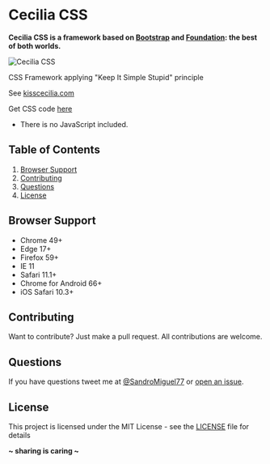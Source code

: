 # Cecilia CSS
**Cecilia CSS is a framework based on [Bootstrap](https://getbootstrap.com/) and [Foundation](http://foundation.zurb.com/): the best of both worlds.**

<img src="http://kisscecilia.com/public/img/logo_cecilia_css.png" alt="Cecilia CSS" />

CSS Framework applying "Keep It Simple Stupid" principle

See [kisscecilia.com](http://kisscecilia.com/)

Get CSS code [here](styles.css)

* There is no JavaScript included.

## Table of Contents
1. [Browser Support](#browser-support)
1. [Contributing](#contributing)
1. [Questions](#questions)
1. [License](#license)

## Browser Support
* Chrome 49+
* Edge 17+
* Firefox 59+
* IE 11
* Safari 11.1+
* Chrome for Android 66+
* iOS Safari 10.3+

## Contributing
Want to contribute? Just make a pull request. All contributions are welcome.

## Questions
If you have questions tweet me at [@SandroMiguel77](https://twitter.com/SandroMiguel77) or [open an issue](https://github.com/SandroMiguel/cecilia-css/issues/new).

## License
This project is licensed under the MIT License - see the [LICENSE](LICENSE) file for details

**~ sharing is caring ~**
